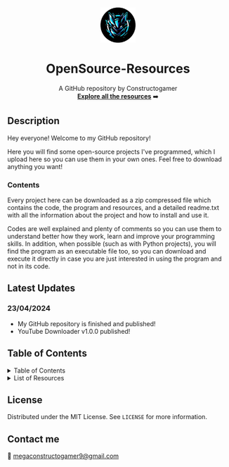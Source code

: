 <!-- Improved compatibility of back to top link: See: https://github.com/othneildrew/Best-README-Template/pull/73 -->
<a name="readme-top"></a>
<!--
*** Thanks for checking out the Best-README-Template. If you have a suggestion
*** that would make this better, please fork the repo and create a pull request
*** or simply open an issue with the tag "enhancement".
*** Don't forget to give the project a star!
*** Thanks again! Now go create something AMAZING! :D
-->

<!-- PROJECT LOGO -->
<br />
<div align="center">
  <a href="https://github.com/othneildrew/Best-README-Template">
    <img src="images/circleLogo.png" alt="Logo" width="80" height="80">
  </a>

  <h1 align="center">OpenSource-Resources</h1>

  <p align="center">
    A GitHub repository by Constructogamer
    <br />
    <a href="https://github.com/Constructogamer/OpenSource-Resources/tree/main"><strong>Explore all the resources</strong></a> ➡️
    <br />
  </p>
</div>

<!-- ABOUT THE PROJECT -->
## Description
Hey everyone! Welcome to my GitHub repository!

Here you will find some open-source projects I've programmed, which I upload here so you can use them in your own ones. Feel free to download anything you want!

### Contents
Every project here can be downloaded as a zip compressed file which contains the code, the program and resources, and a detailed readme.txt with all the information about the project and how to install and use it. 

Codes are well explained and plenty of comments so you can use them to understand better how they work, learn and improve your programming skills. In addition, when possible (such as with Python projects), you will find the program as an executable file too, so you can download and execute it directly in case you are just interested in using the program and not in its code.

## Latest Updates
### 23/04/2024
* My GitHub repository is finished and published!
* YouTube Downloader v1.0.0 published!

<!-- TABLE OF CONTENTS -->
## Table of Contents
<details>
  <summary>Table of Contents</summary>
  <ol>
    <li>
      <a href="#about-the-project">About The Project</a>
      <ul>
        <li><a href="#built-with">Built With</a></li>
      </ul>
    </li>
    <li>
      <a href="#getting-started">Getting Started</a>
      <ul>
        <li><a href="#prerequisites">Prerequisites</a></li>
        <li><a href="#installation">Installation</a></li>
      </ul>
    </li>
    <li><a href="#usage">Usage</a></li>
    <li><a href="#roadmap">Roadmap</a></li>
    <li><a href="#contributing">Contributing</a></li>
    <li><a href="#license">License</a></li>
    <li><a href="#contact">Contact</a></li>
    <li><a href="#acknowledgments">Acknowledgments</a></li>
  </ol>
</details>

<details>
  <summary>List of Resources</summary>
  <ul style="list-style-type: none;">
    <li>
      <a href="https://github.com/Constructogamer/OpenSource-Resources/tree/main/Python">Python</a>
      <ul style="list-style-type: none;">
        <li>
          <a href="https://github.com/Constructogamer/OpenSource-Resources/tree/main/Python/YouTube%20Downloader">YouTube Downloader</a>
          <ul style="list-style-type: none;">
            <li>v1.0.0</li>
          </ul>
        </li>
        <li>Coming soon...</li>
      </ul>
    </li>
    <li>
      C++
      <ul style="list-style-type: none;">
        <li>Coming soon...</li>
      </ul>
    </li>
  </ul>
</details>


## License
Distributed under the MIT License. See `LICENSE` for more information.

## Contact me
📧 megaconstructogamer9@gmail.com


<!-- BACK TO TOP LINK -->
<!-- <p align="right">(<a href="#readme-top">back to top</a>)</p> -->
